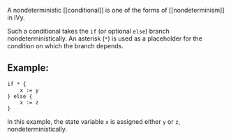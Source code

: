 A nondeterministic [[conditional]] is one of the forms of [[nondeterminism]] in IVy.

Such a conditional takes the `if` (or optional `else`) branch nondeterministically. An asterisk (`*`) is used as a placeholder for the condition on which the branch depends.


## Example:

```
if * {
    x := y
} else {
    x := z
}
```

In this example, the state variable `x` is assigned either `y` or `z`, nondeterministically.